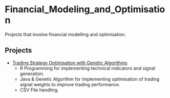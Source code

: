 # Financial_Modeling_and_Optimisation
Projects that involve financial modelling and optimisation.

## Projects
- [Trading Strategy Optimisation with Genetic Algorithms](./Algorithmic_Trading_Strategy_Optimisation)
  - R Programming for implementing technical indicators and signal generation.
  - Java & Genetic Algorithm for implementing optimisation of trading signal weights to improve trading performance.
  - CSV File handling.
